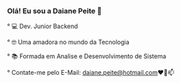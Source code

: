 ### Olá! Eu sou a Daiane Peite 👋

 ° 💻 Dev. Junior Backend

 ° 🤓 Uma amadora no mundo da Tecnologia
 
° 📚 Formada em Analise e Desenvolvimento de Sistema
 
° Contate-me pelo E-Mail: daiane.peite@hotmail.com❤️🌱📫
